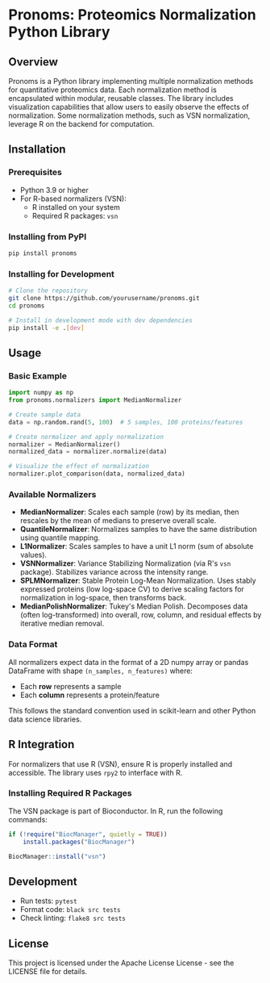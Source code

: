 # Pronoms: Proteomics Normalization Python Library

## Overview
Pronoms is a Python library implementing multiple normalization methods for quantitative proteomics data. Each normalization method is encapsulated within modular, reusable classes. The library includes visualization capabilities that allow users to easily observe the effects of normalization. Some normalization methods, such as VSN normalization, leverage R on the backend for computation.

## Installation

### Prerequisites
- Python 3.9 or higher
- For R-based normalizers (VSN):
  - R installed on your system
  - Required R packages: `vsn`

### Installing from PyPI
```bash
pip install pronoms
```

### Installing for Development
```bash
# Clone the repository
git clone https://github.com/yourusername/pronoms.git
cd pronoms

# Install in development mode with dev dependencies
pip install -e .[dev]
```

## Usage

### Basic Example
```python
import numpy as np
from pronoms.normalizers import MedianNormalizer

# Create sample data
data = np.random.rand(5, 100)  # 5 samples, 100 proteins/features

# Create normalizer and apply normalization
normalizer = MedianNormalizer()
normalized_data = normalizer.normalize(data)

# Visualize the effect of normalization
normalizer.plot_comparison(data, normalized_data)
```

### Available Normalizers
*   **MedianNormalizer**: Scales each sample (row) by its median, then rescales by the mean of medians to preserve overall scale.
*   **QuantileNormalizer**: Normalizes samples to have the same distribution using quantile mapping.
*   **L1Normalizer**: Scales samples to have a unit L1 norm (sum of absolute values).
*   **VSNNormalizer**: Variance Stabilizing Normalization (via R's `vsn` package). Stabilizes variance across the intensity range.
*   **SPLMNormalizer**: Stable Protein Log-Mean Normalization. Uses stably expressed proteins (low log-space CV) to derive scaling factors for normalization in log-space, then transforms back.
*   **MedianPolishNormalizer**: Tukey's Median Polish. Decomposes data (often log-transformed) into overall, row, column, and residual effects by iterative median removal.

### Data Format
All normalizers expect data in the format of a 2D numpy array or pandas DataFrame with shape `(n_samples, n_features)` where:
- Each **row** represents a sample
- Each **column** represents a protein/feature

This follows the standard convention used in scikit-learn and other Python data science libraries.

## R Integration
For normalizers that use R (VSN), ensure R is properly installed and accessible. The library uses `rpy2` to interface with R.

### Installing Required R Packages
The VSN package is part of Bioconductor. In R, run the following commands:

```R
if (!require("BiocManager", quietly = TRUE))
    install.packages("BiocManager")

BiocManager::install("vsn")
```

## Development
- Run tests: `pytest`
- Format code: `black src tests`
- Check linting: `flake8 src tests`

## License
This project is licensed under the Apache License License - see the LICENSE file for details.
